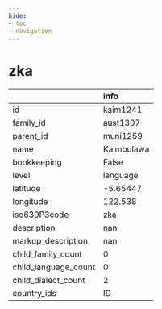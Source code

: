 ```yaml
---
hide:
- toc
- navigation
---
```

# zka
|                      | info       |
|:---------------------|:-----------|
| id                   | kaim1241   |
| family_id            | aust1307   |
| parent_id            | muni1259   |
| name                 | Kaimbulawa |
| bookkeeping          | False      |
| level                | language   |
| latitude             | -5.65447   |
| longitude            | 122.538    |
| iso639P3code         | zka        |
| description          | nan        |
| markup_description   | nan        |
| child_family_count   | 0          |
| child_language_count | 0          |
| child_dialect_count  | 2          |
| country_ids          | ID         |